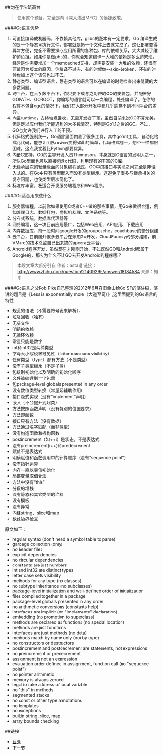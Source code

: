##勿在浮沙筑高台
>使用这个题目，完全是向《深入浅出MFC》的侯捷致敬。

####Go语言优势
1. 可直接编译成机器码，不依赖其他库，glibc的版本有一定要求，Go 编译生成的是一个静态可执行文件，部署就是扔一个文件上去就完成了。这让部署变得异常方便，完全不需要操心应用所需的各种包、库的依赖关系，大大减轻了维护的负担。如果你是做php的，你就会知道编译一大堆的依赖是多么的繁琐，经常是你需要增加一个memcached支持，却需要安装一大堆的依赖，还很有可能因为版本的原因，你编译不过去，有的时候你--skip-broken，还有的时候你加上这个语句也过不去。
2. 静态类型、编译型语言，静态类型的语言可以在编译的时候检查出来隐藏的大多数问题。
3. 跨平台，在大多数平台下，你只要下载与之对应的GO的安装包，并配置好GOPATH、GOROOT，你编写的语言就可以一次编程，处处编译了。在你的程序不包含cgo的情况下，我们在大部分开发中都几乎感觉不到不同平台的差异。
4. 内置runtime，支持垃圾回收，无需开发者干预，虽然目前来说GC不算完美，但是足以应付我们所能遇到的大多数情况，特别是Go1.1之后的GC。不过，GO也允许我们进行人工的干预。
5. 代码格式强制统一，Go语言里面内置了很多工具，其中gofmt工具，自动化格式化代码，能够让团队review变得如此的简单，代码格式统一，想不一样都很困难。这点我觉着比Python都要优异。
6. 内嵌C支持，GO的主导开发人员Thompson，本身就是C语言的发明人之一，所以Go里面也可以直接包含c代码，利用现有的丰富的C库。
7. 无继承层次的轻量级面向对象编程范式，GO中的接口与实现之间完全是非侵入式的。在Go中只有类型嵌入而没有类型继承。这避免了很多与继承相关的复杂问题，也使类型层次简化了。
8. 标准库丰富，极适合开发服务端程序和Web程序。

####Go适合用来做什么
1. 服务器编程，以前你如果使用C或者C++做的那些事情，用Go来做很合适，例如处理日志、数据打包、虚拟机处理、文件系统等。
2. 分布式系统，数据库代理器等
3. 网络编程，这一块目前应用最广，包括Web应用、API应用、下载应用
4. 内存数据库，前一段时间google开发的groupcache，couchbase的部分组建
5. 云平台，目前国外很多云平台在采用Go开发，CloudFoundy的部分组建，前VMare的技术总监自己出来搞的apcera云平台。
6. Android程序开发，虽然现在才刚刚开始，不过既然GO和Android都属于Google的，那么为什么不让GO去开发Android的程序哪？
>本段文章大部分引自
作者：asta谢
链接：http://www.zhihu.com/question/21409296/answer/18184584
来源：知乎

####Go语言之父Rob Pike自己整理的2012年6月在旧金山给Go SF的演讲稿，演讲的题目是《Less is exponentially more（大道至简）》,这里面提到的Go语言的特性

- 规范的语法（不需要符号表来解析）、
- 垃圾回收（独有）
- 无头文件
- 明确的依赖
- 无循环依赖
- 常量只能是数字
- int和int32是两种类型
- 字母大小写设置可见性（letter case sets visibility）
- 任何类型（type）都有方法（不是类型）
- 没有子类型继承（不是子类）
- 包级别初始化以及明确的初始化顺序
- 文件被编译到一个包里
- 包package-level globals presented in any order
- 没有数值类型转换（常量起辅助作用）
- 接口隐式实现（没有“implement”声明）
- 嵌入（不会提升到超类）
- 方法按照函数声明（没有特别的位置要求）
- 方法即函数
- 接口只有方法（没有数据）
- 方法通过名字匹配（而非类型）
- 没有构造函数和析构函数
- postincrement（如++i）是状态，不是表达式
- 没有preincrement(i++)和predecrement
- 赋值不是表达式
- 明确赋值和函数调用中的计算顺序（没有“sequence point”）
- 没有指针运算
- 内存一直以零值初始化
- 局部变量取值合法
- 方法中没有“this”
- 分段的堆栈
- 没有静态和其它类型的注释
- 没有模板
- 没有异常
- 内建string、slice和map
- 数组边界检查

原文如下：
- regular syntax (don't need a symbol table to parse)
- garbage collection (only)
- no header files
- explicit dependencies
- no circular dependencies
- constants are just numbers
- int and int32 are distinct types
- letter case sets visibility
- methods for any type (no classes)
- no subtype inheritance (no subclasses)
- package-level initialization and well-defined order of initialization
- files compiled together in a package
- package-level globals presented in any order
- no arithmetic conversions (constants help)
- interfaces are implicit (no "implements" declaration)
- embedding (no promotion to superclass)
- methods are declared as functions (no special location)
- methods are just functions
- interfaces are just methods (no data)
- methods match by name only (not by type)
- no constructors or destructors
- postincrement and postdecrement are statements, not expressions
- no preincrement or predecrement
- assignment is not an expression
- evaluation order defined in assignment, function call (no "sequence point")
- no pointer arithmetic
- memory is always zeroed
- legal to take address of local variable
- no "this" in methods
- segmented stacks
- no const or other type annotations
- no templates
- no exceptions
- builtin string, slice, map
- array bounds checking


##链接
- [目录](https://github.com/sunnygocms/gobook/blob/master/menu.md)
- [下一节](https://github.com/sunnygocms/gobook/blob/master/go_lang_base/01.2.md)